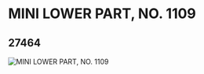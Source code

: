 # MINI LOWER PART, NO. 1109
## 27464
![MINI LOWER PART, NO. 1109](https://lc-www-live-s.legocdn.com/media/bricks/5/2/6159525.jpg)